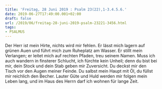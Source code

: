 ```yaml
---
title: 'Freitag, 28 Juni 2019 : Psalm 23(22),1-3.4.5.6.'
date: 2019-06-27T17:49:00.001+02:00
draft: false
url: /2019/06/freitag-28-juni-2019-psalm-23221-3456.html
tags: 
- PSALMUS
---
```


Der Herr ist mein Hirte, nichts wird mir fehlen. Er lässt mich lagern auf grünen Auen und führt mich zum Ruheplatz am Wasser. Er stillt mein Verlangen; er leitet mich auf rechten Pfaden, treu seinem Namen. Muss ich auch wandern in finsterer Schlucht, ich fürchte kein Unheil; denn du bist bei mir, dein Stock und dein Stab geben mir Zuversicht. Du deckst mir den Tisch vor den Augen meiner Feinde. Du salbst mein Haupt mit Öl, du füllst mir reichlich den Becher. Lauter Güte und Huld werden mir folgen mein Leben lang, und im Haus des Herrn darf ich wohnen für lange Zeit.